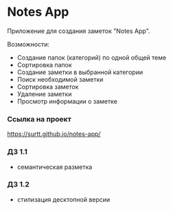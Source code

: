# Notes App

Приложение для создания заметок "Notes App".

Возможности:
- Создание папок (категорий) по одной общей теме
- Сортировка папок
- Создание заметки в выбранной категории
- Поиск необходимой заметки
- Сортировка заметок
- Удаление заметки
- Просмотр информации о заметке

### Ссылка на проект
https://surtt.github.io/notes-app/

### ДЗ 1.1
- семантическая разметка

### ДЗ 1.2
- стилизация десктопной версии
